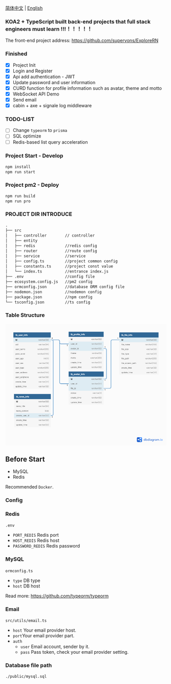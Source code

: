 [简体中文](./README.md) | [English](./README.en.md)

### KOA2 + TypeScript built back-end projects that full stack engineers must learn !!!！！！！！

The front-end project address: https://github.com/supervons/ExploreRN

### Finished

- [x] Project Init
- [x] Login and Register
- [x] Api add authentication - JWT
- [x] Update password and user information
- [x] CURD function for profile information such as avatar, theme and motto
- [x] WebSocket API Demo
- [x] Send email
- [x] cabin + axe + signale log middleware

### TODO-LIST

- [ ] Change `typeorm` to `prisma`
- [ ] SQL optimize
- [ ] Redis-based list query acceleration

### Project Start - Develop

```
npm install
npm run start
```

### Project pm2 - Deploy

```
npm run build
npm run pro
```

### PROJECT DIR INTRODUCE

```
.
├── src
│   ├── controller        // controller
│   ├── entity
│   ├── redis             //redis config
│   ├── router            //route config
│   ├── service           //service
│   ├── config.ts         //project common config
│   ├── constants.ts      //project const value
│   └── index.ts          //entrance index.js
├── .env                  //config file
├── ecosystem.config.js   //pm2 config
├── ormconfig.json        //database ORM config file
├── nodemon.json          //nodemon config
├── package.json          //npm config
└── tsconfig.json         //ts config
```

### Table Structure

<img src="./public/explore.png" alt="Structure" align="center"/>

## Before Start

- MySQL
- Redis

Recommended `Docker`.

### Config

### Redis

`.env`

- `PORT_REDIS` Redis port
- `HOST_REDIS` Redis host
- `PASSWORD_REDIS` Redis password

### MySQL

`ormconfig.ts`

- `type` DB type
- `host` DB host

Read more: https://github.com/typeorm/typeorm

### Email

`src/utils/email.ts`

- `host` Your email provider host.
- `port`Your email provider part.
- `auth`
  - `user` Email account, sender by it.
  - `pass` Pass token, check your email provider setting.

### Database file path

```
./public/mysql.sql
```
